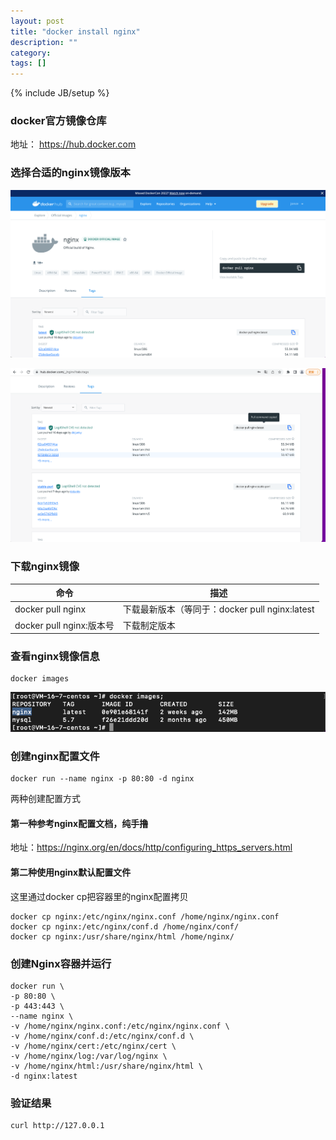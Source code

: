 ```yaml
---
layout: post
title: "docker install nginx"
description: ""
category: 
tags: []
---
```

{% include JB/setup %}


### docker官方镜像仓库
地址： https://hub.docker.com

### 选择合适的nginx镜像版本
![搜索nginx镜像](/images/posts/docker/install-nginx-1.png)

![查看nginx版本](/images/posts/docker/install-nginx-2.png)


### 下载nginx镜像

| 命令     | 描述 |
| ----------- | ----------- |
| docker pull nginx      | 下载最新版本（等同于：docker pull nginx:latest       |
| docker pull nginx:版本号   | 下载制定版本       |


### 查看nginx镜像信息
```docker
docker images
```
![下载nginx镜像](/images/posts/docker/install-nginx-3.png)


### 创建nginx配置文件
```docker
docker run --name nginx -p 80:80 -d nginx
```

两种创建配置方式

#### 第一种参考nginx配置文档，纯手撸
地址：https://nginx.org/en/docs/http/configuring_https_servers.html

#### 第二种使用nginx默认配置文件
这里通过docker cp把容器里的nginx配置拷贝
```shell
docker cp nginx:/etc/nginx/nginx.conf /home/nginx/nginx.conf
docker cp nginx:/etc/nginx/conf.d /home/nginx/conf/
docker cp nginx:/usr/share/nginx/html /home/nginx/
```

### 创建Nginx容器并运行

```shell
docker run \
-p 80:80 \
-p 443:443 \
--name nginx \
-v /home/nginx/nginx.conf:/etc/nginx/nginx.conf \
-v /home/nginx/conf.d:/etc/nginx/conf.d \
-v /home/nginx/cert:/etc/nginx/cert \
-v /home/nginx/log:/var/log/nginx \
-v /home/nginx/html:/usr/share/nginx/html \
-d nginx:latest
```

### 验证结果

```shell
curl http://127.0.0.1
```